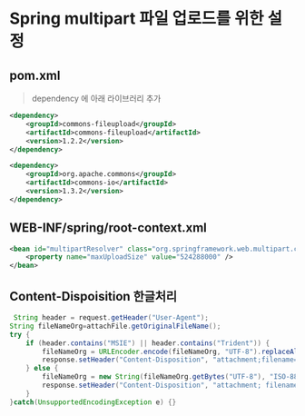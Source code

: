 # Spring multipart 파일 업로드를 위한 설정


## pom.xml
> dependency 에 아래 라이브러리 추가
``` xml
<dependency>
	<groupId>commons-fileupload</groupId>
	<artifactId>commons-fileupload</artifactId>
	<version>1.2.2</version>
</dependency>

<dependency>
	<groupId>org.apache.commons</groupId>
	<artifactId>commons-io</artifactId>
	<version>1.3.2</version>
</dependency>
```

## WEB-INF/spring/root-context.xml

``` xml
<bean id="multipartResolver" class="org.springframework.web.multipart.commons.CommonsMultipartResolver">
	<property name="maxUploadSize" value="524288000" />
</bean>
  ```

## Content-Dispoisition 한글처리
``` java
 String header = request.getHeader("User-Agent");
String fileNameOrg=attachFile.getOriginalFileName();
try {
	if (header.contains("MSIE") || header.contains("Trident")) {
		fileNameOrg = URLEncoder.encode(fileNameOrg, "UTF-8").replaceAll("\\+", "%20");
		response.setHeader("Content-Disposition", "attachment;filename=" + fileNameOrg + ";");
	} else {
		fileNameOrg = new String(fileNameOrg.getBytes("UTF-8"), "ISO-8859-1");
		response.setHeader("Content-Disposition", "attachment; filename=\"" + fileNameOrg + "\"");
	}
}catch(UnsupportedEncodingException e) {}
```
